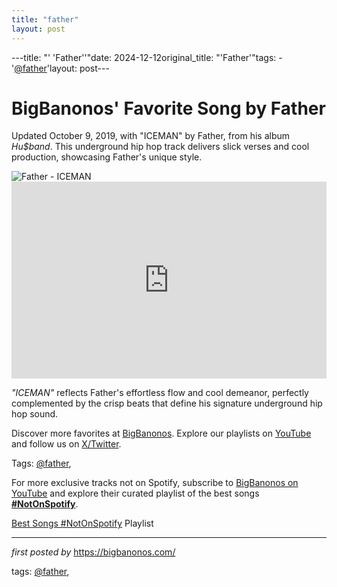 ```yaml
---
title: "father"
layout: post
---
```

---title: "' 'Father''"date: 2024-12-12original_title: "'Father'"tags:  - '[@father](/tags/father/)'layout: post---<!-- Post Title --><h1 >BigBanonos' Favorite Song by Father</h1> <!-- Introductory Text --><p >Updated October 9, 2019, with "ICEMAN" by Father, from his album <em>Hu$band</em>. This underground hip hop track delivers slick verses and cool production, showcasing Father's unique style.</p> <!-- Featured Image --><div > <img src="https://i.ytimg.com/vi/_2H3TFVZPoA/mqdefault.jpg" alt="Father - ICEMAN" /></div> <!-- YouTube Video Embed --><div > <iframe width="100%" height="315" src="https://www.youtube.com/embed/_2H3TFVZPoA" title="Father - ICEMAN (Official Video)" frameborder="0" allow="accelerometer; autoplay; clipboard-write; encrypted-media; gyroscope; picture-in-picture; web-share" referrerpolicy="strict-origin-when-cross-origin" allowfullscreen></iframe></div> <!-- Song Information --><div > <p><em>"ICEMAN"</em> reflects Father's effortless flow and cool demeanor, perfectly complemented by the crisp beats that define his signature underground hip hop sound.</p></div> <!-- Footer Links --><div > <p>Discover more favorites at <a href="https://bigbanonos.com/" target="_blank">BigBanonos</a>. Explore our playlists on <a href="https://www.youtube.com/[@BigBanonos](/tags/BigBanonos/)" target="_blank">YouTube</a> and follow us on <a href="https://x.com/bigbanonos" target="_blank">X/Twitter</a>.</p></div> <!-- Tags --><p >Tags: [@father](/tags/father/),</p><!--Subscribe and Playlist Links--><div>    <p>For more exclusive tracks not on Spotify, subscribe to <a href="https://www.youtube.com/[@BigBanonos](/tags/BigBanonos/)" target="_blank">BigBanonos on YouTube</a> and explore their curated playlist of the best songs <strong>[#NotOnSpotify](/tags/NotOnSpotify/)</strong>.</p>    <p><a href="https://www.youtube.com/playlist?list=PLtuNtuTatqI0kFahUCbtbfenC_ET5O_tr" target="_blank">Best Songs [#NotOnSpotify](/tags/NotOnSpotify/) Playlist<br /></a></p></div><hr /><p><em>first posted by</em> <a href="https://bigbanonos.com/" rel="noopener" target="_new">https://bigbanonos.com/</a></p><p>tags: [@father](/tags/father/),</p>